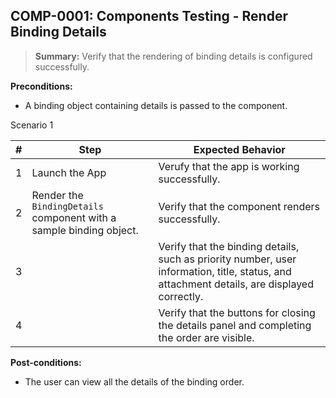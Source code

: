 ## **COMP-0001:** Components Testing - Render Binding Details  

> **Summary:** Verify that the rendering of binding details is configured successfully.  <br>

**Preconditions:** 
- A binding object containing details is passed to the component.

Scenario 1 

 | \# | Step | Expected Behavior | 
 |----|------|-------------------|
 |  1 |Launch the App| Verufy that the app is working successfully.|
 |  2 | Render the `BindingDetails` component with a sample binding object.     | Verify that the component renders successfully.  | 
 |  3 |      | Verify that the binding details, such as priority number, user information, title, status, and attachment details, are displayed correctly.   | 
 |  4 |      | Verify that the buttons for closing the details panel and completing the order are visible.   |  

**Post-conditions:**  
- The user can view all the details of the binding order.